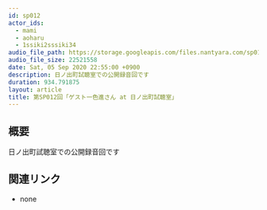 ```yaml
---
id: sp012
actor_ids:
  - mami
  - aoharu
  - 1ssiki2sssiki34
audio_file_path: https://storage.googleapis.com/files.nantyara.com/sp012.mp3
audio_file_size: 22521558
date: Sat, 05 Sep 2020 22:55:00 +0900
description: 日ノ出町試聴室での公開録音回です
duration: 934.791875
layout: article
title: 第SP012回「ゲスト一色進さん at 日ノ出町試聴室」
---
```

## 概要

日ノ出町試聴室での公開録音回です

## 関連リンク

* none
